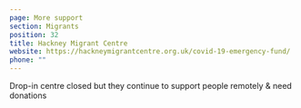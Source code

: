 ```yaml
---
page: More support
section: Migrants
position: 32
title: Hackney Migrant Centre
website: https://hackneymigrantcentre.org.uk/covid-19-emergency-fund/
phone: ""
---
```

Drop-in centre closed but they continue to support people remotely & need donations
